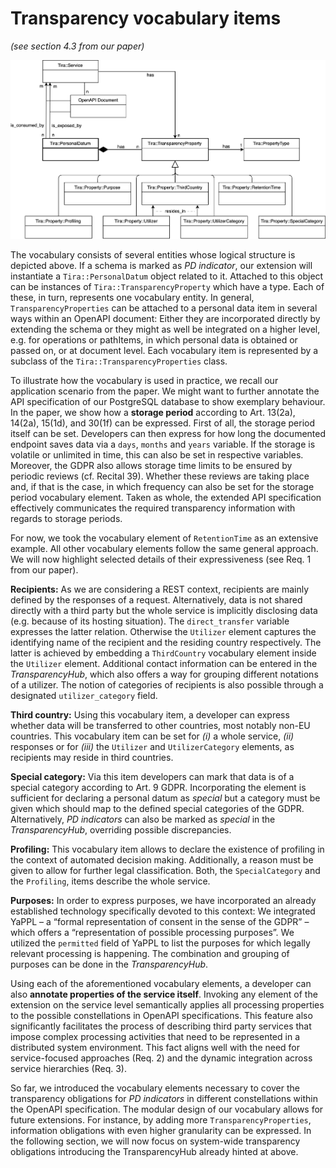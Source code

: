 # Transparency vocabulary items
*(see section 4.3 from our paper)* 

![](img/x-tira-pd.png)

The vocabulary consists of several entities whose logical structure is depicted above.
If a schema is marked
as *PD indicator*, our extension will instantiate a
`Tira::PersonalDatum` object related to it. Attached to this object can
be instances of `Tira::TransparencyProperty` which have a type. Each of
these, in turn, represents one vocabulary entity. In general,
`TransparencyProperties` can be attached to a personal data item in
several ways within an OpenAPI document: Either they are incorporated
directly by extending the schema or they might as well be integrated on
a higher level, e.g. for operations or pathItems, in which personal data
is obtained or passed on, or at document level. Each vocabulary item is
represented by a subclass of the `Tira::TransparencyProperties` class.

To illustrate how the vocabulary is used in practice, we recall our
application scenario from the paper. We
might want to further annotate the API specification of our PostgreSQL
database to show exemplary behaviour. In the paper, we show how a **storage
period** according to Art. 13(2a), 14(2a), 15(1d), and 30(1f) can be expressed.
First of all, the storage period itself can be set. Developers can then express
for how long the documented endpoint saves data via a `days`, `months`
and `years` variable. If the storage is volatile or unlimited in time,
this can also be set in respective variables. Moreover, the GDPR also
allows storage time limits to be ensured by periodic reviews (cf.
Recital 39). Whether these reviews are taking place and, if that is the
case, in which frequency can also be set for the storage period
vocabulary element. Taken as whole, the extended API specification
effectively communicates the required transparency information with
regards to storage periods.

For now, we took the vocabulary element of `RetentionTime` as an
extensive example. All other vocabulary elements follow the same general
approach. We will now  highlight selected details of their
expressiveness (see Req. 1 from our paper).

**Recipients:** As we are considering a REST context, recipients are
mainly defined by the responses of a request. Alternatively, data is not
shared directly with a third party but the whole service is implicitly
disclosing data (e.g. because of its hosting situation). The
`direct_transfer` variable expresses the latter relation. Otherwise the
`Utilizer` element captures the identifying name of the recipient and
the residing country respectively. The latter is achieved by embedding a
`ThirdCountry` vocabulary element inside the `Utilizer` element.
Additional contact information can be entered in the *TransparencyHub*,
which also offers a way for grouping different notations of a utilizer.
The notion of categories of recipients is also possible through a designated
`utilizer_category` field.

**Third country:** Using this vocabulary item, a developer can express
whether data will be transferred to other countries, most notably non-EU
countries. This vocabulary item can be set for *(i)* a whole service,
*(ii)* responses or for *(iii)* the `Utilizer` and `UtilizerCategory`
elements, as recipients may reside in third countries.

**Special category:** Via this item
developers can mark that data is of a special category according to Art.
9 GDPR. Incorporating the element is sufficient for declaring a personal
datum as *special* but a category must be given which should map to the
defined special categories of the GDPR. Alternatively, *PD indicators*
can also be marked as *special* in the *TransparencyHub*, overriding
possible discrepancies.

**Profiling:** This vocabulary item allows to declare the existence of
profiling in the context of automated decision making. Additionally, a
reason must be given to allow for further legal classification. Both,
the `SpecialCategory` and the `Profiling`, items describe the whole
service.

**Purposes:** In order to express purposes, we have incorporated an
already established technology specifically devoted to this context: We
integrated YaPPL – a “formal representation of consent in the sense of
the GDPR” – which offers a “representation of possible processing
purposes”. We utilized the `permitted` field of YaPPL to list the
purposes for which legally relevant processing is happening. The
combination and grouping of purposes can be done in the
*TransparencyHub*.

Using each of the aforementioned vocabulary elements, a developer can
also **annotate properties of the service itself**. Invoking any element
of the extension on the service level semantically applies all
processing properties to the possible constellations in OpenAPI
specifications. This
feature also significantly facilitates the process of describing third
party services that impose complex processing activities that need to be
represented in a distributed system environment. This fact aligns well
with the need for service-focused approaches (Req. 2) and the dynamic
integration across service hierarchies (Req. 3).

So far, we introduced the vocabulary elements necessary to cover the
transparency obligations for *PD indicators* in different constellations
within the OpenAPI specification. The modular design of our vocabulary allows for future
extensions. For instance, by adding more `TransparencyProperties`,
information obligations with even higher granularity can be expressed.
In the following section, we will now focus on system-wide transparency
obligations introducing the TransparencyHub already hinted at above.
